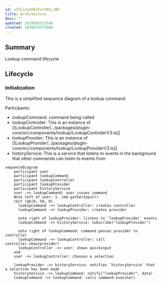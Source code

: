 ```yaml
---
id: u7ZLlCe2H9JFstV9CLjBD
title: Architecture
desc: ""
updated: 1639595517549
created: 1639533375004
---
```


## Summary

Lookup command lifecycle

## Lifecycle

### Initialization

This is a simplified sequence diagram of a lookup command

Participants:
- lookupCommand: command being called
- lookupController: This is an instance of [[LookupController|../packages/plugin-core/src/components/lookup/LookupControllerV3.ts]]
- lookupProvider: This is an instance of [[LookupProvider|../packages/plugin-core/src/components/lookup/LookupProviderV3.ts]]
- historyService: This is a service that listens to events in the background that other commands can listen to events from

```mermaid
sequenceDiagram
    participant user
    participant lookupCommand
    participant lookupController
    participant lookupProvider
    participant historyService
    user ->> lookupCommand: user issues command
    Note left of user: 1. cmd.gatherInput()
    rect rgb(0, 50, 0)
      lookupCommand ->> lookupController: creates controller
      lookupCommand ->> lookupProvider: creates provider

      note right of lookupProvider: listens to `lookupProvider` events
      lookupCommand ->> historyService: subscribe("lookupProvider")

      note right of lookupCommand: command passes provider to controller
      lookupCommand ->> lookupController: call controller.show(provider)
      lookupController ->> user: shows quickinput
    end
    user ->> lookupController: chooses a selection

    lookupProvider ->> historyService: notifies `historyService` that a selection has been made 
    historyService ->> lookupCommand: notify("lookupProvider", data)
    lookupCommand ->> lookupCommand: calls command.execute()
```
